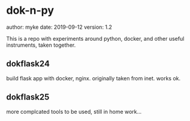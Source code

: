# dok-n-py

author:  myke
date:    2019-09-12
version: 1.2

This is a repo with experiments around python, docker, and other useful instruments, taken together.

dokflask24
-------------------

build flask app with docker, nginx. 
originally taken from inet.
works ok.

dokflask25
-------------------

more complcated tools to be used, 
still in home work...

